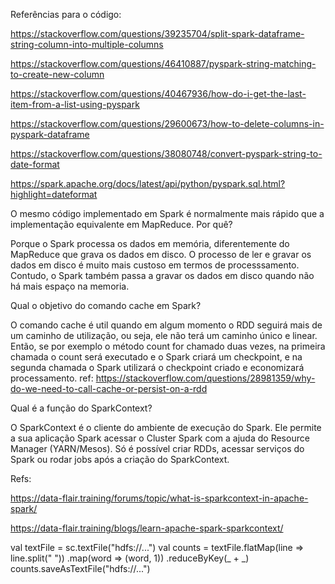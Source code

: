 
Referências para o código: 

https://stackoverflow.com/questions/39235704/split-spark-dataframe-string-column-into-multiple-columns

https://stackoverflow.com/questions/46410887/pyspark-string-matching-to-create-new-column

https://stackoverflow.com/questions/40467936/how-do-i-get-the-last-item-from-a-list-using-pyspark

https://stackoverflow.com/questions/29600673/how-to-delete-columns-in-pyspark-dataframe

https://stackoverflow.com/questions/38080748/convert-pyspark-string-to-date-format

https://spark.apache.org/docs/latest/api/python/pyspark.sql.html?highlight=dateformat

O mesmo código implementado em Spark é normalmente mais rápido que a implementação equivalente em MapReduce. Por quê? 

Porque o Spark processa os dados em memória, diferentemente do MapReduce que grava os dados em disco. O processo de ler e gravar os 
dados em disco é muito mais custoso em termos de processsamento. Contudo, o Spark também passa a gravar os dados em disco quando não 
há mais espaço na memoria.


Qual o objetivo do comando cache em Spark? 

O comando cache é util quando em algum momento o RDD seguirá mais de um caminho de utilização, ou seja, ele não terá um caminho único e linear. Então, se por exemplo o método count for chamado duas vezes, na primeira chamada o count será executado e o Spark criará um checkpoint, e na segunda chamada o Spark utilizará o checkpoint criado e economizará processamento. 
ref: https://stackoverflow.com/questions/28981359/why-do-we-need-to-call-cache-or-persist-on-a-rdd

Qual é a função do SparkContext?

O SparkContext é o cliente do ambiente de execução do Spark. Ele permite a sua aplicação Spark acessar o Cluster Spark com a ajuda do Resource Manager (YARN/Mesos). Só é possível criar RDDs, acessar serviços do Spark ou rodar jobs após a criação do SparkContext.

Refs: 

https://data-flair.training/forums/topic/what-is-sparkcontext-in-apache-spark/

https://data-flair.training/blogs/learn-apache-spark-sparkcontext/


val textFile = sc.textFile("hdfs://...")
val counts = textFile.flatMap(line => line.split("
"))
.map(word => (word, 1))
.reduceByKey(_ + _)
counts.saveAsTextFile("hdfs://...") 
